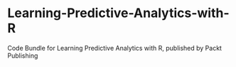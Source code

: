 # Learning-Predictive-Analytics-with-R
Code Bundle for Learning Predictive Analytics with R, published by Packt Publishing
